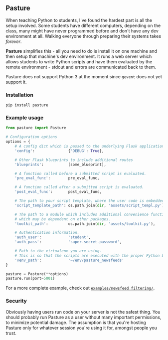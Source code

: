 ## Pasture

When teaching Python to students, I've found the hardest part is all the setup involved. Some students have different computers, depending on the class, many might have never programmed before and don't have any dev environment at all. Walking everyone through preparing their systems takes _forever_.

__Pasture__ simplifies this - all you need to do is install it on one machine and then setup that machine's dev environment. It runs a web server which allows students to write Python scripts and have them evaluated by the remote environment - stdout and errors are communicated back to them.

Pasture does not support Python 3 at the moment since `gevent` does not yet support it.

### Installation

    pip install pasture

### Example usage

```python
from pasture import Pasture

# Configuration options
options = {
    # A config dict which is passed to the underlying Flask application.
    'config':               {'DEBUG': True},

    # Other Flask blueprints to include additional routes
    'blueprints':           [some_blueprint],

    # A function called before a submitted script is evaluated.
    'pre_eval_func':        pre_eval_func,

    # A function called after a submitted script is evaluated.
    'post_eval_func':       post_eval_func,

    # The path to your script template, where the user code is embedded.
    'script_template_path': os.path.join(dir, 'assets/script_templ.py'),

    # The path to a module which includes additional convenience functions
    # which may be dependent on other packages.
    'toolkit_path':         os.path.join(dir, 'assets/toolkit.py'),

    # Authentication information.
    'auth_user':            'student',
    'auth_pass':            'super-secret-password',

    # Path to the virtualenv you are using.
    # This is so that the scripts are executed with the proper Python binary.
    'venv_path':            '~/env/pasture_newsfeeds'
}

pasture = Pasture(**options)
pasture.run(port=5001)
```

For a more complete example, check out [`examples/newsfeed filtering/`](examples/newsfeed_filtering/).

### Security

Obviously having users run code on your server is not the safest thing. You should probably run Pasture as a user without many important permissions, to minimize potential damage. The assumption is that you're hosting Pasture only for whatever session you're using it for, amongst people you trust.
